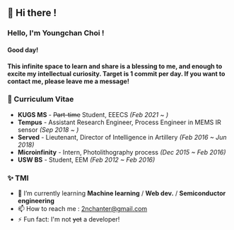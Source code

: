 
## 👋 Hi there !
### Hello, I'm Youngchan Choi !

#### Good day!
#### This infinite space to learn and share is a blessing to me, and enough to excite my intellectual curiosity. Target is 1 commit per day. If you want to contact me, please leave me a message!

### 💫 Curriculum Vitae
- **KUGS MS** - ~~Part-time~~ Student, EEECS *(Feb 2021 ~ )*
- **Tempus** - Assistant Research Engineer, Process Engineer in MEMS IR sensor *(Sep 2018 ~ )*
- **Served** - Lieutenant, Director of Intelligence in Artillery  *(Feb 2016 ~ Jun 2018)*
- **Microinfinity** - Intern, Photolithography process *(Dec 2015 ~ Feb 2016)*
- **USW BS** - Student, EEM *(Feb 2012 ~ Feb 2016)*

### ✨ TMI
- 🌱 I’m currently learning **Machine learning** / **Web dev.** / **Semiconductor engineering**
- 📫 How to reach me : 2nchanter@gmail.com
- ⚡ Fun fact: I'm not ~~yet~~ a developer!
